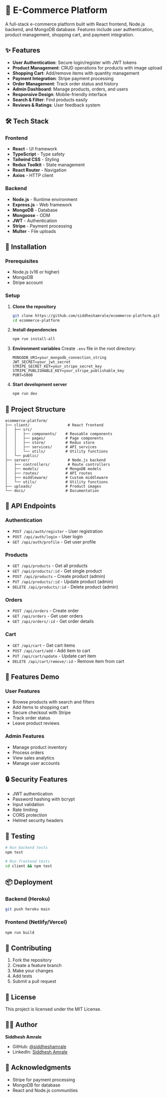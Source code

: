 # 🛒 E-Commerce Platform

A full-stack e-commerce platform built with React frontend, Node.js backend, and MongoDB database. Features include user authentication, product management, shopping cart, and payment integration.

## ✨ Features

- **User Authentication**: Secure login/register with JWT tokens
- **Product Management**: CRUD operations for products with image upload
- **Shopping Cart**: Add/remove items with quantity management
- **Payment Integration**: Stripe payment processing
- **Order Management**: Track order status and history
- **Admin Dashboard**: Manage products, orders, and users
- **Responsive Design**: Mobile-friendly interface
- **Search & Filter**: Find products easily
- **Reviews & Ratings**: User feedback system

## 🛠️ Tech Stack

### Frontend
- **React** - UI framework
- **TypeScript** - Type safety
- **Tailwind CSS** - Styling
- **Redux Toolkit** - State management
- **React Router** - Navigation
- **Axios** - HTTP client

### Backend
- **Node.js** - Runtime environment
- **Express.js** - Web framework
- **MongoDB** - Database
- **Mongoose** - ODM
- **JWT** - Authentication
- **Stripe** - Payment processing
- **Multer** - File uploads

## 🚀 Installation

### Prerequisites
- Node.js (v16 or higher)
- MongoDB
- Stripe account

### Setup

1. **Clone the repository**
   ```bash
   git clone https://github.com/siddheshamrale/ecommerce-platform.git
   cd ecommerce-platform
   ```

2. **Install dependencies**
   ```bash
   npm run install-all
   ```

3. **Environment variables**
   Create `.env` file in the root directory:
   ```env
   MONGODB_URI=your_mongodb_connection_string
   JWT_SECRET=your_jwt_secret
   STRIPE_SECRET_KEY=your_stripe_secret_key
   STRIPE_PUBLISHABLE_KEY=your_stripe_publishable_key
   PORT=5000
   ```

4. **Start development server**
   ```bash
   npm run dev
   ```

## 📁 Project Structure

```
ecommerce-platform/
├── client/                 # React frontend
│   ├── src/
│   │   ├── components/    # Reusable components
│   │   ├── pages/         # Page components
│   │   ├── store/         # Redux store
│   │   ├── services/      # API services
│   │   └── utils/         # Utility functions
│   └── public/
├── server/                 # Node.js backend
│   ├── controllers/        # Route controllers
│   ├── models/            # MongoDB models
│   ├── routes/            # API routes
│   ├── middleware/        # Custom middleware
│   └── utils/             # Utility functions
├── uploads/               # Product images
└── docs/                  # Documentation
```

## 🔧 API Endpoints

### Authentication
- `POST /api/auth/register` - User registration
- `POST /api/auth/login` - User login
- `GET /api/auth/profile` - Get user profile

### Products
- `GET /api/products` - Get all products
- `GET /api/products/:id` - Get single product
- `POST /api/products` - Create product (admin)
- `PUT /api/products/:id` - Update product (admin)
- `DELETE /api/products/:id` - Delete product (admin)

### Orders
- `POST /api/orders` - Create order
- `GET /api/orders` - Get user orders
- `GET /api/orders/:id` - Get order details

### Cart
- `GET /api/cart` - Get cart items
- `POST /api/cart/add` - Add item to cart
- `PUT /api/cart/update` - Update cart item
- `DELETE /api/cart/remove/:id` - Remove item from cart

## 🎨 Features Demo

### User Features
- Browse products with search and filters
- Add items to shopping cart
- Secure checkout with Stripe
- Track order status
- Leave product reviews

### Admin Features
- Manage product inventory
- Process orders
- View sales analytics
- Manage user accounts

## 🔒 Security Features

- JWT authentication
- Password hashing with bcrypt
- Input validation
- Rate limiting
- CORS protection
- Helmet security headers

## 🧪 Testing

```bash
# Run backend tests
npm test

# Run frontend tests
cd client && npm test
```

## 📦 Deployment

### Backend (Heroku)
```bash
git push heroku main
```

### Frontend (Netlify/Vercel)
```bash
npm run build
```

## 🤝 Contributing

1. Fork the repository
2. Create a feature branch
3. Make your changes
4. Add tests
5. Submit a pull request

## 📄 License

This project is licensed under the MIT License.

## 👨‍💻 Author

**Siddhesh Amrale**
- GitHub: [@siddheshamrale](https://github.com/siddheshamrale)
- LinkedIn: [Siddhesh Amrale](https://linkedin.com/in/siddhesh-amrale)

## 🙏 Acknowledgments

- Stripe for payment processing
- MongoDB for database
- React and Node.js communities 
